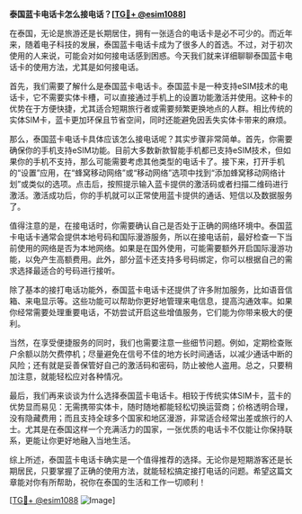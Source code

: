 **泰国蓝卡电话卡怎么接电话？[[TG💪+ @esim1088](https://t.me/s/esim1088)]**

在泰国，无论是旅游还是长期居住，拥有一张适合的电话卡是必不可少的。而近年来，随着电子科技的发展，泰国蓝卡电话卡成为了很多人的首选。不过，对于初次使用的人来说，可能会对如何接电话感到困惑。今天我们就来详细聊聊泰国蓝卡电话卡的使用方法，尤其是如何接电话。

首先，我们需要了解什么是泰国蓝卡电话卡。泰国蓝卡是一种支持eSIM技术的电话卡，它不需要实体卡槽，可以直接通过手机上的设置功能激活并使用。这种卡的优势在于方便快捷，尤其适合短期旅行者或需要频繁更换地点的人群。相比传统的实体SIM卡，蓝卡更加环保且节省空间，同时还能避免因丢失实体卡带来的麻烦。

那么，泰国蓝卡电话卡具体应该怎么接电话呢？其实步骤非常简单。首先，你需要确保你的手机支持eSIM功能。目前大多数新款智能手机都已支持eSIM技术，但如果你的手机不支持，那么可能需要考虑其他类型的电话卡了。接下来，打开手机的“设置”应用，在“蜂窝移动网络”或“移动网络”选项中找到“添加蜂窝移动网络计划”或类似的选项。点击后，按照提示输入蓝卡提供的激活码或者扫描二维码进行激活。激活成功后，你的手机就可以正常使用蓝卡提供的通话、短信以及数据服务了。

值得注意的是，在接电话时，你需要确认自己是否处于正确的网络环境中。泰国蓝卡电话卡通常会提供本地号码和国际漫游服务，所以在接电话前，最好检查一下当前使用的网络是否为本地网络。如果是在国外使用，可能需要额外开启国际漫游功能，以免产生高额费用。此外，部分蓝卡还支持多号码绑定，你可以根据自己的需求选择最适合的号码进行接听。

除了基本的接打电话功能外，泰国蓝卡电话卡还提供了许多附加服务，比如语音信箱、来电显示等。这些功能可以帮助你更好地管理来电信息，提高沟通效率。如果你经常需要处理重要电话，不妨尝试开启这些增值服务，它们能为你带来极大的便利。

当然，在享受便捷服务的同时，我们也需要注意一些细节问题。例如，定期检查账户余额以防欠费停机；尽量避免在信号不佳的地方长时间通话，以减少通话中断的风险；还有就是妥善保管好自己的激活码和密码，防止被他人盗用。总之，只要稍加注意，就能轻松应对各种情况。

最后，我们再来谈谈为什么选择泰国蓝卡电话卡。相较于传统实体SIM卡，蓝卡的优势显而易见：无需携带实体卡，随时随地都能轻松切换运营商；价格透明合理，没有隐藏费用；而且支持全球多个国家和地区漫游，非常适合经常出差或旅行的人士。尤其是在泰国这样一个充满活力的国家，一张优质的电话卡不仅能让你保持联系，更能让你更好地融入当地生活。

综上所述，泰国蓝卡电话卡确实是一个值得推荐的选择。无论你是短期游客还是长期居民，只要掌握了正确的使用方法，就能轻松搞定接打电话的问题。希望这篇文章能对你有所帮助，祝你在泰国的生活和工作一切顺利！

[[TG💪+ @esim1088](https://t.me/s/esim1088) ![Image](https://i.postimg.cc/4NQfJmqS/Snipaste-2025-05-13-00-14-12.png)]